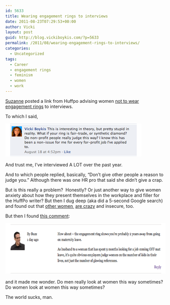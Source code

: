 ```yaml
---
id: 5633
title: Wearing engagement rings to interviews
date: 2011-08-23T07:29:53+00:00
author: Vicki
layout: post
guid: http://blog.vickiboykis.com/?p=5633
permalink: /2011/08/wearing-engagement-rings-to-interviews/
categories:
  - Uncategorized
tags:
  - Career
  - engagement rings
  - feminism
  - women
  - work
---
```

<a href="http://www.facebook.com/susqhb" target="_blank">Suzanne</a> posted a link from Huffpo advising women <a href="http://www.huffingtonpost.com/katherine-bindley/interviewing-should-you-take-the-ring-off_b_930242.html?ncid=edlinkusaolp00000009" target="_blank">not to wear engagement rings</a> to interviews.

To which I said,

[<img class="aligncenter size-full wp-image-5654" title="Screen shot 2011-08-23 at 7.20.50 AM" src="https://raw.githubusercontent.com/veekaybee/wlb/gh-pages/assets/images/2011/08/Screen-shot-2011-08-23-at-7.20.50-AM.png" alt="" width="428" height="104" />](https://raw.githubusercontent.com/veekaybee/wlb/gh-pages/assets/images/2011/08/Screen-shot-2011-08-23-at-7.20.50-AM.png)

And trust me, I&#8217;ve interviewed A LOT over the past year.

And to which people replied, basically, &#8220;Don&#8217;t give other people a reason to judge you.&#8221; Although there was one HR pro that said she didn&#8217;t give a crap.

But is this really a problem?  Honestly? Or just another way to give women anxiety about how they present themselves in the workplace and filler for the HuffPo writer? But then I dug deep (aka did a 5-second Google search) and found out that <a href="http://boards.weddingbee.com/topic/engagement-ring-to-an-interview" target="_blank">other women </a> <a href="http://forum.purseblog.com/career-and-workplace/should-women-wear-engagement-rings-to-interviews-700328-3.html" target="_blank">are crazy</a> and insecure, too.

But then I found <a href="http://thegloss.com/career/huffpo-wonders-whether-women-should-wear-engagement-rings-to-job-interviews/" target="_blank">this comment</a>:

[<img class="aligncenter size-full wp-image-5655" title="Screen shot 2011-08-23 at 7.26.34 AM" src="https://raw.githubusercontent.com/veekaybee/wlb/gh-pages/assets/images/2011/08/Screen-shot-2011-08-23-at-7.26.34-AM.png" alt="" width="681" height="159" />](https://raw.githubusercontent.com/veekaybee/wlb/gh-pages/assets/images/2011/08/Screen-shot-2011-08-23-at-7.26.34-AM.png)

and it made me wonder. Do men really look at women this way sometimes? Do women look at women this way sometimes?

The world sucks, man.

&nbsp;